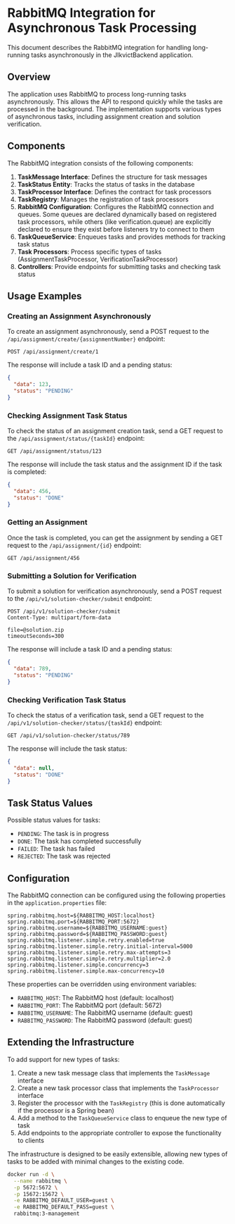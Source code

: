 # RabbitMQ Integration for Asynchronous Task Processing

This document describes the RabbitMQ integration for handling long-running tasks asynchronously in the JIkvictBackend application.

## Overview

The application uses RabbitMQ to process long-running tasks asynchronously. This allows the API to respond quickly while the tasks are processed in the background. The implementation supports various types of asynchronous tasks, including assignment creation and solution verification.

## Components

The RabbitMQ integration consists of the following components:

1. **TaskMessage Interface**: Defines the structure for task messages
2. **TaskStatus Entity**: Tracks the status of tasks in the database
3. **TaskProcessor Interface**: Defines the contract for task processors
4. **TaskRegistry**: Manages the registration of task processors
5. **RabbitMQ Configuration**: Configures the RabbitMQ connection and queues. Some queues are declared dynamically based on registered task processors, while others (like verification.queue) are explicitly declared to ensure they exist before listeners try to connect to them
6. **TaskQueueService**: Enqueues tasks and provides methods for tracking task status
7. **Task Processors**: Process specific types of tasks (AssignmentTaskProcessor, VerificationTaskProcessor)
8. **Controllers**: Provide endpoints for submitting tasks and checking task status

## Usage Examples

### Creating an Assignment Asynchronously

To create an assignment asynchronously, send a POST request to the `/api/assignment/create/{assignmentNumber}` endpoint:

```http
POST /api/assignment/create/1
```

The response will include a task ID and a pending status:

```json
{
  "data": 123,
  "status": "PENDING"
}
```

### Checking Assignment Task Status

To check the status of an assignment creation task, send a GET request to the `/api/assignment/status/{taskId}` endpoint:

```http
GET /api/assignment/status/123
```

The response will include the task status and the assignment ID if the task is completed:

```json
{
  "data": 456,
  "status": "DONE"
}
```

### Getting an Assignment

Once the task is completed, you can get the assignment by sending a GET request to the `/api/assignment/{id}` endpoint:

```http
GET /api/assignment/456
```

### Submitting a Solution for Verification

To submit a solution for verification asynchronously, send a POST request to the `/api/v1/solution-checker/submit` endpoint:

```http
POST /api/v1/solution-checker/submit
Content-Type: multipart/form-data

file=@solution.zip
timeoutSeconds=300
```

The response will include a task ID and a pending status:

```json
{
  "data": 789,
  "status": "PENDING"
}
```

### Checking Verification Task Status

To check the status of a verification task, send a GET request to the `/api/v1/solution-checker/status/{taskId}` endpoint:

```http
GET /api/v1/solution-checker/status/789
```

The response will include the task status:

```json
{
  "data": null,
  "status": "DONE"
}
```

## Task Status Values

Possible status values for tasks:
- `PENDING`: The task is in progress
- `DONE`: The task has completed successfully
- `FAILED`: The task has failed
- `REJECTED`: The task was rejected

## Configuration

The RabbitMQ connection can be configured using the following properties in the `application.properties` file:

```properties
spring.rabbitmq.host=${RABBITMQ_HOST:localhost}
spring.rabbitmq.port=${RABBITMQ_PORT:5672}
spring.rabbitmq.username=${RABBITMQ_USERNAME:guest}
spring.rabbitmq.password=${RABBITMQ_PASSWORD:guest}
spring.rabbitmq.listener.simple.retry.enabled=true
spring.rabbitmq.listener.simple.retry.initial-interval=5000
spring.rabbitmq.listener.simple.retry.max-attempts=3
spring.rabbitmq.listener.simple.retry.multiplier=2.0
spring.rabbitmq.listener.simple.concurrency=3
spring.rabbitmq.listener.simple.max-concurrency=10
```

These properties can be overridden using environment variables:
- `RABBITMQ_HOST`: The RabbitMQ host (default: localhost)
- `RABBITMQ_PORT`: The RabbitMQ port (default: 5672)
- `RABBITMQ_USERNAME`: The RabbitMQ username (default: guest)
- `RABBITMQ_PASSWORD`: The RabbitMQ password (default: guest)

## Extending the Infrastructure

To add support for new types of tasks:

1. Create a new task message class that implements the `TaskMessage` interface
2. Create a new task processor class that implements the `TaskProcessor` interface
3. Register the processor with the `TaskRegistry` (this is done automatically if the processor is a Spring bean)
4. Add a method to the `TaskQueueService` class to enqueue the new type of task
5. Add endpoints to the appropriate controller to expose the functionality to clients

The infrastructure is designed to be easily extensible, allowing new types of tasks to be added with minimal changes to the existing code.

```bash
docker run -d \
  --name rabbitmq \
  -p 5672:5672 \
  -p 15672:15672 \
  -e RABBITMQ_DEFAULT_USER=guest \
  -e RABBITMQ_DEFAULT_PASS=guest \
  rabbitmq:3-management
```

